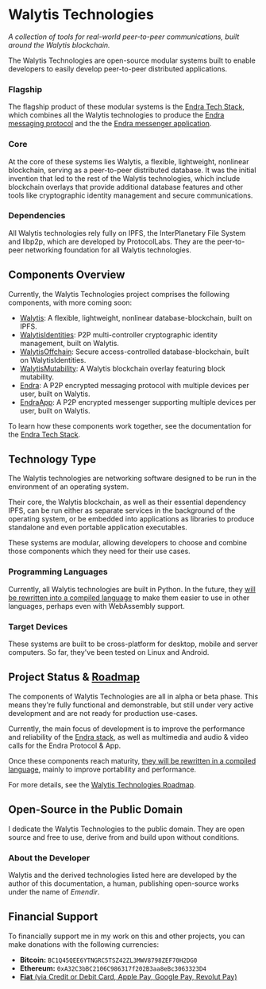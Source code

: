 # Walytis Technologies

_A collection of tools for real-world peer-to-peer communications, built around the Walytis blockchain._


The Walytis Technologies are open-source modular systems built to enable developers to easily develop peer-to-peer distributed applications.

### Flagship
The flagship product of these modular systems is the [Endra Tech Stack](Endra/2-EndraStack.md), which combines all the Walytis technologies to produce the [Endra messaging protocol](Endra/1-IntroToEndra.md) and the the [Endra messenger application](./EndraApp).

### Core
At the core of these systems lies Walytis, a flexible, lightweight, nonlinear blockchain, serving as a peer-to-peer distributed database.
It was the initial invention that led to the rest of the Walytis technologies, which include blockchain overlays that provide additional database features and other tools like cryptographic identity management and secure communications.

### Dependencies
All Walytis technologies rely fully on IPFS, the InterPlanetary File System and libp2p, which are developed by ProtocolLabs.
They are the peer-to-peer networking foundation for all Walytis technologies.

## Components Overview

Currently, the Walytis Technologies project comprises the following components, with more coming soon: 
- [Walytis](Walytis/Meaning/IntroductionToWalytis.md): A flexible, lightweight, nonlinear database-blockchain, built on IPFS.
- [WalytisIdentities](WalytisIdentities/1-IntroToWalytisIdentities.md): P2P multi-controller cryptographic identity management, built on Walytis.
- [WalytisOffchain](WalytisOffchain/1-IntroToWalytisOffchain.md): Secure access-controlled database-blockchain, built on WalytisIdentities.
- [WalytisMutability](WalytisMutability/1-IntroToWalytisMutability.md): A Walytis blockchain overlay featuring block mutability.
- [Endra](Endra/1-IntroToEndra.md): A P2P encrypted messaging protocol with multiple devices per user, built on Walytis.
- [EndraApp](EndraApp/1-IntroToEndraApp.md): A P2P encrypted messenger supporting multiple devices per user, built on Walytis.

To learn how these components work together, see the documentation for the [Endra Tech Stack](Endra/2-EndraStack.md).

## Technology Type

The Walytis technologies are networking software designed to be run in the environment of an operating system.

Their core, the Walytis blockchain, as well as their essential dependency IPFS, can be run either as separate services in the background of the operating system, or be embedded into applications as libraries to produce standalone and even portable application executables.

These systems are modular, allowing developers to choose and combine those components which they need for their use cases. 

### Programming Languages

Currently, all Walytis technologies are built in Python.
In the future, they [will be rewritten into a compiled language](PortToCompiledSoftware.md) to make them easier to use in other languages, perhaps even with WebAssembly support. 

### Target Devices
These systems are built to be cross-platform for desktop, mobile and server computers.
So far, they've been tested on Linux and Android.

## Project Status & [Roadmap](RoadMap.md)

The components of Walytis Technologies are all in alpha or beta phase.
This means they're fully functional and demonstrable, but still under very active development and are not ready for production use-cases.

Currently, the main focus of development is to improve the performance and reliability of the [Endra stack](Endra/2-EndraStack.md), as well as multimedia and audio & video calls for the Endra Protocol & App.

Once these components reach maturity, [they will be rewritten in a compiled language](PortToCompiledSoftware.md), mainly to improve portability and performance.

For more details,  see the [Walytis Technologies Roadmap](RoadMap.md).


## Open-Source in the Public Domain

I dedicate the Walytis Technologies to the public domain.
They are open source and free to use, derive from and build upon without conditions.

### About the Developer

Walytis and the derived technologies listed here are developed by the author of this documentation, a human, publishing open-source works under the name of _Emendir_. 

## Financial Support

To financially support me in my work on this and other projects, you can make donations with the following currencies:

- **Bitcoin:** `BC1Q45QEE6YTNGRC5TSZ42ZL3MWV8798ZEF70H2DG0`
- **Ethereum:** `0xA32C3bBC2106C986317f202B3aa8eBc3063323D4`
- [**Fiat** (via Credit or Debit Card, Apple Pay, Google Pay, Revolut Pay)](https://checkout.revolut.com/pay/4e4d24de-26cf-4e7d-9e84-ede89ec67f32)

